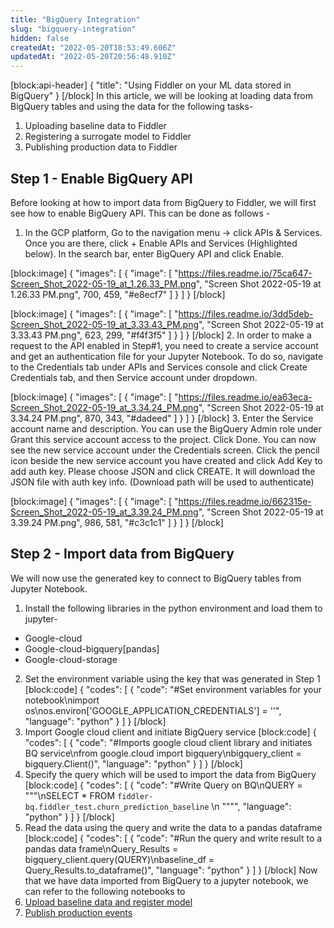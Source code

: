 ```yaml
---
title: "BigQuery Integration"
slug: "bigquery-integration"
hidden: false
createdAt: "2022-05-20T18:53:49.606Z"
updatedAt: "2022-05-20T20:56:48.910Z"
---
```

[block:api-header]
{
  "title": "Using Fiddler on your ML data stored in BigQuery"
}
[/block]
In this article, we will be looking at loading data from BigQuery tables and using the data for the following tasks-
1. Uploading baseline data to Fiddler
2. Registering a surrogate model to Fiddler
3. Publishing production data to Fiddler

##  Step 1 - Enable BigQuery API
Before looking at how to import data from BigQuery to Fiddler, we will first see how to enable BigQuery API. This can be done as follows - 
1. In the GCP platform, Go to the navigation menu -> click APIs & Services. Once you are there, click + Enable APIs and Services (Highlighted below). In the search bar, enter BigQuery API and click Enable.


[block:image]
{
  "images": [
    {
      "image": [
        "https://files.readme.io/75ca647-Screen_Shot_2022-05-19_at_1.26.33_PM.png",
        "Screen Shot 2022-05-19 at 1.26.33 PM.png",
        700,
        459,
        "#e8ecf7"
      ]
    }
  ]
}
[/block]

[block:image]
{
  "images": [
    {
      "image": [
        "https://files.readme.io/3dd5deb-Screen_Shot_2022-05-19_at_3.33.43_PM.png",
        "Screen Shot 2022-05-19 at 3.33.43 PM.png",
        623,
        299,
        "#f4f3f5"
      ]
    }
  ]
}
[/block]
2. In order to make a request to the API enabled in Step#1, you need to create a service account and get an authentication file for your Jupyter Notebook. To do so, navigate to the Credentials tab under APIs and Services console and click Create Credentials tab, and then Service account under dropdown.

[block:image]
{
  "images": [
    {
      "image": [
        "https://files.readme.io/ea63eca-Screen_Shot_2022-05-19_at_3.34.24_PM.png",
        "Screen Shot 2022-05-19 at 3.34.24 PM.png",
        870,
        343,
        "#dadeed"
      ]
    }
  ]
}
[/block]
3. Enter the Service account name and description. You can use the BigQuery Admin role under Grant this service account access to the project. Click Done. You can now see the new service account under the Credentials screen. Click the pencil icon beside the new service account you have created and click Add Key to add auth key. Please choose JSON and click CREATE. It will download the JSON file with auth key info. (Download path will be used to authenticate)


[block:image]
{
  "images": [
    {
      "image": [
        "https://files.readme.io/662315e-Screen_Shot_2022-05-19_at_3.39.24_PM.png",
        "Screen Shot 2022-05-19 at 3.39.24 PM.png",
        986,
        581,
        "#c3c1c1"
      ]
    }
  ]
}
[/block]
## Step 2 - Import data from BigQuery
We will now use the generated key to connect to BigQuery tables from Jupyter Notebook. 
1. Install the following libraries in the python environment and load them to jupyter-
  * Google-cloud
  * Google-cloud-bigquery[pandas]
  * Google-cloud-storage

2. Set the environment variable using the key that was generated in Step 1
[block:code]
{
  "codes": [
    {
      "code": "#Set environment variables for your notebook\nimport os\nos.environ['GOOGLE_APPLICATION_CREDENTIALS'] = '<path to json file>'",
      "language": "python"
    }
  ]
}
[/block]
3. Import Google cloud client and initiate BigQuery service
[block:code]
{
  "codes": [
    {
      "code": "#Imports google cloud client library and initiates BQ service\nfrom google.cloud import bigquery\nbigquery_client = bigquery.Client()",
      "language": "python"
    }
  ]
}
[/block]
4. Specify the query which will be used to import the data from BigQuery
[block:code]
{
  "codes": [
    {
      "code": "#Write Query on BQ\nQUERY = \"\"\"\nSELECT * FROM `fiddler-bq.fiddler_test.churn_prediction_baseline` \n  \"\"\"",
      "language": "python"
    }
  ]
}
[/block]
5. Read the data using the query and write the data to a pandas dataframe
[block:code]
{
  "codes": [
    {
      "code": "#Run the query and write result to a pandas data frame\nQuery_Results = bigquery_client.query(QUERY)\nbaseline_df = Query_Results.to_dataframe()",
      "language": "python"
    }
  ]
}
[/block]
Now that we have data imported from BigQuery to a jupyter notebook, we can refer to the following notebooks to
1. [Upload baseline data and register model ](https://colab.research.google.com/github/fiddler-labs/fiddler-samples/blob/master/content_root/tutorial/integration-examples/bigquery/Fiddler-BigQuery%20Integration%20-%20Model%20Registration.ipynb)
2. [Publish production events ](https://colab.research.google.com/github/fiddler-labs/fiddler-samples/blob/master/content_root/tutorial/integration-examples/bigquery/Fiddler-BigQuery%20Integration%20-%20Event%20Publishing.ipynb)